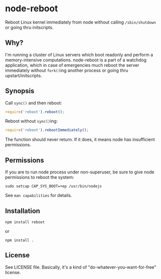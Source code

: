 # node-reboot

Reboot Linux kernel immediately from node without calling `/sbin/shutdown` or going thru initscripts. 

## Why? 

I'm running a cluster of Linux servers which boot readonly and perform a memory-intensive computations. node-reboot is a part of a watchdog application, which in case of emergencies much reboot the server immediately without `fork()`ing another process or going thru upstart/initscripts.

## Synopsis

Call `sync()` and then reboot: 

```javascript
require('reboot').reboot();
```

Reboot without `sync()`ing: 

```javascript
require('reboot').rebootImmediately();
```

The function should never return. If it does, it means node has insufficient permissions. 

## Permissions

If you are to run node process under non-superuser, be sure to give node permissions to reboot the system: 

```
sudo setcap CAP_SYS_BOOT=+ep /usr/bin/nodejs
```

See `man capabilities` for details.


## Installation

```
npm install reboot
```

or

```
npm install .
```


## License

See LICENSE file. Basically, it's a kind of "do-whatever-you-want-for-free" license.


